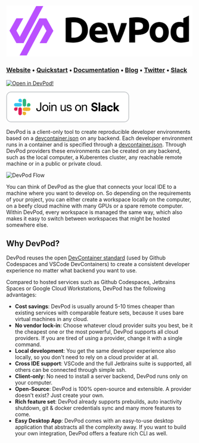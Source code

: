 <br>
<a href="https://www.devpod.sh"><img src="desktop/src/images/devpod.png" width="500"></a>

### **[Website](https://www.devpod.sh)** • **[Quickstart](https://www.devpod.sh/docs/getting-started/quickstart)** • **[Documentation](https://www.devpod.sh/docs/what-is-devpod)** • **[Blog](https://loft.sh/blog)** • **[Twitter](https://twitter.com/loft_sh)** • **[Slack](https://slack.loft.sh/)**

[![Open in DevPod!](https://devpod.sh/assets/open-in-devpod.svg)](https://devpod.sh/open#workspace=devpod&source=https://github.com/loft-sh/devpod)


[![Join us on Slack!](docs/static/media/slack.svg)](https://slack.loft.sh/)

DevPod is a client-only tool to create reproducible developer environments based on a [devcontainer.json](https://containers.dev/) on any backend. Each developer environment runs in a container and is specified through a [devcontainer.json](https://containers.dev/). Through DevPod providers these environments can be created on any backend, such as the local computer, a Kuberentes cluster, any reachable remote machine or in a public or private cloud.

![DevPod Flow](docs/static/media/devpod-flow.gif)

You can think of DevPod as the glue that connects your local IDE to a machine where you want to develop on. So depending on the requirements of your project, you can either create a workspace locally on the computer, on a beefy cloud machine with many GPUs or a spare remote computer. Within DevPod, every workspace is managed the same way, which also makes it easy to switch between workspaces that might be hosted somewhere else.

## Why DevPod?

DevPod reuses the open [DevContainer standard](https://containers.dev/) (used by Github Codespaces and VSCode DevContainers) to create a consistent developer experience no matter what backend you want to use.

Compared to hosted services such as Github Codespaces, Jetbrains Spaces or Google Cloud Workstations, DevPod has the following advantages:
* **Cost savings**: DevPod is usually around 5-10 times cheaper than existing services with comparable feature sets, because it uses bare virtual machines in any cloud.
* **No vendor lock-in**: Choose whatever cloud provider suits you best, be it the cheapest one or the most powerful, DevPod supports all cloud providers. If you are tired of using a provider, change it with a single command.
* **Local development**: You get the same developer experience also locally, so you don't need to rely on a cloud provider at all.
* **Cross IDE support**: VSCode and the full Jetbrains suite is supported, all others can be connected through simple ssh.
* **Client-only**: No need to install a server backend, DevPod runs only on your computer.
* **Open-Source**: DevPod is 100% open-source and extensible. A provider doesn't exist? Just create your own.
* **Rich feature set**: DevPod already supports prebuilds, auto inactivity shutdown, git & docker credentials sync and many more features to come.
* **Easy Desktop App**: DevPod comes with an easy-to-use desktop application that abstracts all the complexity away. If you want to build your own integration, DevPod offers a feature rich CLI as well.
